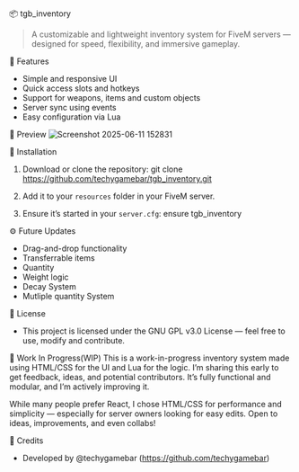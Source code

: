 
📦 tgb_inventory
> A customizable and lightweight inventory system for FiveM servers — designed for speed, flexibility, and immersive gameplay.

🚀 Features
- Simple and responsive UI
- Quick access slots and hotkeys
- Support for weapons, items and custom objects
- Server sync using events
- Easy configuration via Lua

📸 Preview
![Screenshot 2025-06-11 152831](https://github.com/user-attachments/assets/0becf066-240a-4bf9-8fbb-9cbb6f5c393e)


🔧 Installation
1. Download or clone the repository:
   git clone https://github.com/techygamebar/tgb_inventory.git

2. Add it to your `resources` folder in your FiveM server.

3. Ensure it’s started in your `server.cfg`:
   ensure tgb_inventory

⚙️ Future Updates 
  - Drag-and-drop functionality 
  - Transferrable items
  - Quantity 
  - Weight logic
  - Decay System
  - Mutliple quantity System
     

📜 License
- This project is licensed under the  GNU GPL v3.0 License  — feel free to use, modify and contribute. 

:test_tube: Work In Progress(WIP)
This is a work-in-progress inventory system made using HTML/CSS for the UI and Lua for the logic.
I’m sharing this early to get feedback, ideas, and potential contributors. It’s fully functional and modular, and I’m actively improving it.

While many people prefer React, I chose HTML/CSS for performance and simplicity — especially for server owners looking for easy edits.
Open to ideas, improvements, and even collabs!

🙌 Credits
- Developed by @techygamebar (https://github.com/techygamebar)



